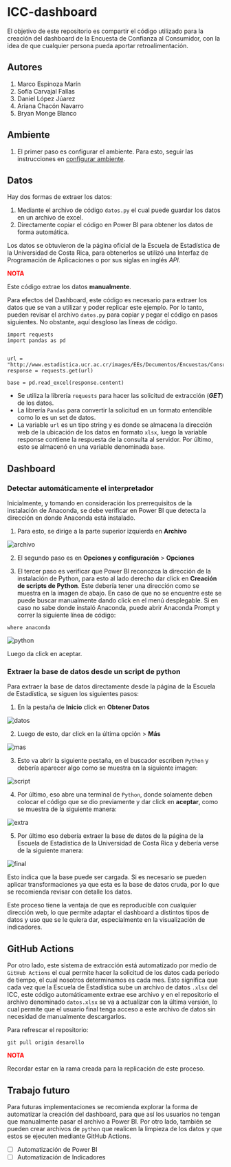 # ICC-dashboard

El objetivo de este repositorio es compartir el código utilizado para la creación del dashboard de la Encuesta de Confianza al Consumidor, con la idea de que cualquier persona pueda aportar retroalimentación.

## Autores

1. Marco Espinoza Marín
2. Sofía Carvajal Fallas
3. Daniel López Júarez 
4. Ariana Chacón Navarro
5. Bryan Monge Blanco

## Ambiente

1. El primer paso es configurar el ambiente. Para esto, seguir las instrucciones en [configurar ambiente](./docs/ambiente.md).

## Datos
Hay dos formas de extraer los datos:

1. Mediante el archivo de código `datos.py` el cual puede guardar los datos en un archivo de excel.
2. Directamente copiar el código en Power BI para obtener los datos de forma automática.

Los datos se obtuvieron de la página oficial de la Escuela de Estadística de la Universidad de Costa Rica, para obtenerlos se utilizó una Interfaz de Programación de Aplicaciones o por sus siglas en inglés *API*.

<span style="color: red; font-weight: bold;">NOTA</span>

Este código extrae los datos **manualmente**.

Para efectos del Dashboard, este código es necesario para extraer los datos que se van a utilizar y poder replicar este ejemplo. Por lo tanto, pueden revisar el archivo `datos.py` para copiar y pegar el código en pasos siguientes. No obstante, aquí desgloso las líneas de código. 

```{python}
import requests
import pandas as pd


url = "http://www.estadistica.ucr.ac.cr/images/EEs/Documentos/Encuestas/Consumidor/Datos/ENCUESTA_CONSUMIDOR_A_MAY_2023.xlsx"
response = requests.get(url)

base = pd.read_excel(response.content)
```

- Se utiliza la librería `requests` para hacer las solicitud de extracción (**_GET_**) de los datos.
- La librería `Pandas` para convertir la solicitud en un formato entendible como lo es un set de datos. 
- La variable `url` es un tipo string y es donde se almacena la dirección web de la ubicación de los datos en formato `xlsx`, luego la variable response contiene la respuesta de la consulta al servidor. Por último, esto se almacenó en una variable denominada `base`.

## Dashboard

### Detectar automáticamente el interpretador

Inicialmente, y tomando en consideración los prerrequisitos de la instalación de Anaconda, se debe verificar en Power BI que detecta la dirección en donde Anaconda está instalado. 

1. Para esto, se dirige a la parte superior izquierda en **Archivo**


![archivo](/imagenes/archivo.png)

2. El segundo paso es en **Opciones y configuración** > **Opciones**

3. El tercer paso es verificar que Power BI reconozca la dirección de la instalación de Python, para esto al lado derecho dar click en **Creación de scripts de Python**. Este debería tener una dirección como se muestra en la imagen de abajo. En caso de que no se encuentre este se puede buscar manualmente dando click en el menú desplegable. Si en caso no sabe donde instaló Anaconda, puede abrir Anaconda Prompt y correr la siguiente línea de código:

```{cmd}
where anaconda
```

![python](/imagenes/path.png)

Luego da click en aceptar.

### Extraer la base de datos desde un script de python

Para extraer la base de datos directamente desde la página de la Escuela de Estadística, se siguen los siguientes pasos:

1. En la pestaña de **Inicio** click en **Obtener Datos**

![datos](/imagenes/datos.png)

2. Luego de esto, dar click en la última opción > **Más**

![mas](/imagenes/mas.png)

3. Esto va abrir la siguiente pestaña, en el buscador escriben `Python` y debería aparecer algo como se muestra en la siguiente imagen:

![script](/imagenes/script.png)

4. Por último, eso abre una terminal de `Python`, donde solamente deben colocar el código que se dio previamente y dar click en **aceptar**, como se muestra de la siguiente manera:

![extra](/imagenes/extraccion.png)

5. Por último eso debería extraer la base de datos de la página de la Escuela de Estadística de la Universidad de Costa Rica y debería verse de la siguiente manera:

![final](/imagenes/final.png)

Esto indica que la base puede ser cargada. Si es necesario se pueden aplicar transformaciones ya que esta es la base de datos cruda, por lo que se recomienda revisar con detalle los datos. 

Este proceso tiene la ventaja de que es reproducible con cualquier dirección web, lo que permite adaptar el dashboard a distintos tipos de datos y uso que se le quiera dar, especialmente en la visualización de indicadores.

## GitHub Actions

Por otro lado, este sistema de extracción está automatizado por medio de `GitHub Actions` el cual permite hacer la solicitud de los datos cada período de tiempo, el cual nosotros determinamos es cada mes. Esto significa que cada vez que la Escuela de Estadística sube un archivo de datos `.xlsx` del ICC, este código automáticamente extrae ese archivo y en el repositorio el archivo denominado `datos.xlsx` se va a actualizar con la última versión, lo cual permite que el usuario final tenga acceso a este archivo de datos sin necesidad de manualmente descargarlos. 

Para refrescar el repositorio:

```{git}
git pull origin desarollo
```

<span style="color: red; font-weight: bold;">NOTA</span>

Recordar estar en la rama creada para la replicación de este proceso. 

## Trabajo futuro

Para futuras implementaciones se recomienda explorar la forma de automatizar la creación del dashboard, para que así los usuarios no tengan que manualmente pasar el archivo a Power BI. 
Por otro lado, también se pueden crear archivos de `python` que realicen la limpieza de los datos y que estos se ejecuten mediante GitHub Actions. 

- [ ] Automatización de Power BI
- [ ] Automatización de Indicadores
